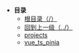 * **目录**
  * [根目录（/）](/README)
  * [回到上一级（../）](/README)
  * [projects](/study/Vue/projects/README)
  * [vue_ts_pinia](/study/Vue/vue_ts_pinia/README)